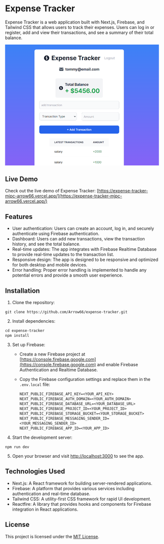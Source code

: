 # Expense Tracker

Expense Tracker is a web application built with Next.js, Firebase, and Tailwind CSS that allows users to track their expenses. Users can log in or register, add and view their transactions, and see a summary of their total balance.

![Expense Tracker Screenshot](./screenshot.PNG)

## Live Demo

Check out the live demo of Expense Tracker: [https://expense-tracker-mjpc-arrow66.vercel.app/](https://expense-tracker-mjpc-arrow66.vercel.app/)

## Features

- User authentication: Users can create an account, log in, and securely authenticate using Firebase authentication.
- Dashboard: Users can add new transactions, view the transaction history, and see the total balance.
- Real-time updates: The app integrates with Firebase Realtime Database to provide real-time updates to the transaction list.
- Responsive design: The app is designed to be responsive and optimized for both desktop and mobile devices.
- Error handling: Proper error handling is implemented to handle any potential errors and provide a smooth user experience.

## Installation

1. Clone the repository:

```
git clone https://github.com/Arrow66/expense-tracker.git

```

2. Install dependencies:

```
cd expense-tracker
npm install

```


3. Set up Firebase:

   - Create a new Firebase project at [https://console.firebase.google.com](https://console.firebase.google.com) and enable Firebase Authentication and Realtime Database.
   - Copy the Firebase configuration settings and replace them in the `.env.local` file:

     ```
     NEXT_PUBLIC_FIREBASE_API_KEY=<YOUR_API_KEY>
     NEXT_PUBLIC_FIREBASE_AUTH_DOMAIN=<YOUR_AUTH_DOMAIN>
     NEXT_PUBLIC_FIREBASE_DATABASE_URL=<YOUR_DATABASE_URL>
     NEXT_PUBLIC_FIREBASE_PROJECT_ID=<YOUR_PROJECT_ID>
     NEXT_PUBLIC_FIREBASE_STORAGE_BUCKET=<YOUR_STORAGE_BUCKET>
     NEXT_PUBLIC_FIREBASE_MESSAGING_SENDER_ID=<YOUR_MESSAGING_SENDER_ID>
     NEXT_PUBLIC_FIREBASE_APP_ID=<YOUR_APP_ID>
     ```

4. Start the development server:

```
npm run dev

```


5. Open your browser and visit [http://localhost:3000](http://localhost:3000) to see the app.

## Technologies Used

- Next.js: A React framework for building server-rendered applications.
- Firebase: A platform that provides various services including authentication and real-time database.
- Tailwind CSS: A utility-first CSS framework for rapid UI development.
- Reactfire: A library that provides hooks and components for Firebase integration in React applications.


## License

This project is licensed under the [MIT License](LICENSE).
